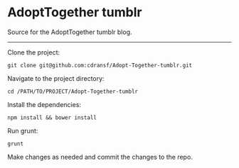 # AdoptTogether tumblr

Source for the AdoptTogether tumblr blog.

---

Clone the project:

```
git clone git@github.com:cdransf/Adopt-Together-tumblr.git
```

Navigate to the project directory:

```
cd /PATH/TO/PROJECT/Adopt-Together-tumblr
```

Install the dependencies:

```
npm install && bower install
```

Run grunt:

```
grunt
```

Make changes as needed and commit the changes to the repo.
